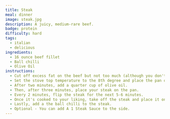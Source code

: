 ```yaml
---
title: Steak
meal: dinner
image: steak.jpg
description: A juicy, medium-rare beef.
badge: protein
difficulty: hard
tags:
  - italian
  - delicious
ingredients:
  - 16 ounce beef fillet
  - Ball chilli
  - Olive Oil
instructions:
  - Cut off excess fat on the beef but not too much (although you don't need to if you like the fat parts).
  - Set the stove top temperature to the 8th degree and place the pan on top of it.
  - After two minutes, add a quarter cup of olive oil.
  - Then, after three minutes, place your steak on the pan.
  - Every 2 minutes, flip the steak for the next 5-6 minutes.
  - Once it's cooked to your liking, take off the steak and place it onto a plate.
  - Lastly, add a the ball chilli to the steak.
  - Optional - You can add A 1 Steak Sauce to the side.
---
```

